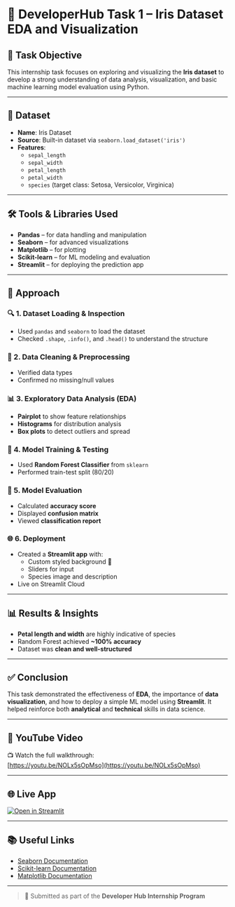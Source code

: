 # 📘 DeveloperHub Task 1 – Iris Dataset EDA and Visualization

## 📌 Task Objective
This internship task focuses on exploring and visualizing the **Iris dataset** to develop a strong understanding of data analysis, visualization, and basic machine learning model evaluation using Python.

---

## 📁 Dataset
- **Name**: Iris Dataset  
- **Source**: Built-in dataset via `seaborn.load_dataset('iris')`  
- **Features**:
  - `sepal_length`
  - `sepal_width`
  - `petal_length`
  - `petal_width`
  - `species` (target class: Setosa, Versicolor, Virginica)

---

## 🛠️ Tools & Libraries Used
- **Pandas** – for data handling and manipulation  
- **Seaborn** – for advanced visualizations  
- **Matplotlib** – for plotting  
- **Scikit-learn** – for ML modeling and evaluation  
- **Streamlit** – for deploying the prediction app  

---

## 🚀 Approach

### 🔍 1. Dataset Loading & Inspection
- Used `pandas` and `seaborn` to load the dataset  
- Checked `.shape`, `.info()`, and `.head()` to understand the structure  

### 🧹 2. Data Cleaning & Preprocessing
- Verified data types  
- Confirmed no missing/null values  

### 📊 3. Exploratory Data Analysis (EDA)
- **Pairplot** to show feature relationships  
- **Histograms** for distribution analysis  
- **Box plots** to detect outliers and spread  

### 🤖 4. Model Training & Testing
- Used **Random Forest Classifier** from `sklearn`  
- Performed train-test split (80/20)  

### 🧪 5. Model Evaluation
- Calculated **accuracy score**  
- Displayed **confusion matrix**  
- Viewed **classification report**

### 🌐 6. Deployment
- Created a **Streamlit app** with:
  - Custom styled background 🌸  
  - Sliders for input  
  - Species image and description  
- Live on Streamlit Cloud

---

## 📊 Results & Insights
- **Petal length and width** are highly indicative of species  
- Random Forest achieved **~100% accuracy**  
- Dataset was **clean and well-structured**  

---

## ✅ Conclusion
This task demonstrated the effectiveness of **EDA**, the importance of **data visualization**, and how to deploy a simple ML model using **Streamlit**. It helped reinforce both **analytical** and **technical** skills in data science.

---

## 🎥 YouTube Video
📺 Watch the full walkthrough:  
[https://youtu.be/NOLx5sOpMso](https://youtu.be/NOLx5sOpMso)

---

## 🌐 Live App
[![Open in Streamlit](https://static.streamlit.io/badges/streamlit_badge_black_white.svg)](https://iris-data-exploration-eda-mrjbpudohvldczjbjilens.streamlit.app/)

---

## 📚 Useful Links
- [Seaborn Documentation](https://seaborn.pydata.org/)  
- [Scikit-learn Documentation](https://scikit-learn.org/)  
- [Matplotlib Documentation](https://matplotlib.org/)  

---

> 🔖 Submitted as part of the **Developer Hub Internship Program**
